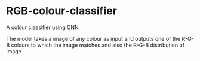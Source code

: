 # RGB-colour-classifier
A colour classifier using CNN

The model takes a image of any colour as input and outputs one of the R-G-B colours to which the image matches and also the R-G-B distribution of image
